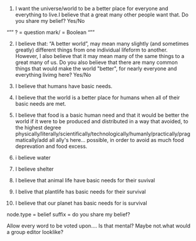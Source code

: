 1. I want the universe/world to be a better place for everyone and everything to live.I believe that a great many other people want that. 
Do you share my belief? Yes/No

“””
? = question mark/ = Boolean
“””

2. I believe that: “A better world”, may mean many slightly (and sometimes greatly) different things from one individual lifeform to another. However, I also believe that it may mean many of the same things to a great many of us.
Do you also believe that there are many common things that would make the world "better", for nearly everyone and everything livimg here?
Yes/No

3. I believe that humans have basic needs.

4. I believe that the world is a better place for humans when all of their basic needs are met.

5. I believe that food is a basic human need and that it would be better the world if it were to be produced and distributed in a way that avoided, to the highest degree physically/literally/scientifically/technologically/humanly/practically/pragmatically/add all ally's here... possible, in order to avoid as much food deprevation and food excess.

5. i believe water

5. I believe shelter

4. I believe that animal life have basic needs for their suvival

4. I belive that plantlife has basic needs for their survival

4. I believe that our planet has basic needs for is survival



node.type = belief
suffix = do you share my belief?


Allow every word to be voted upon…. Is that mental? Maybe not.what would a group editor looklike?